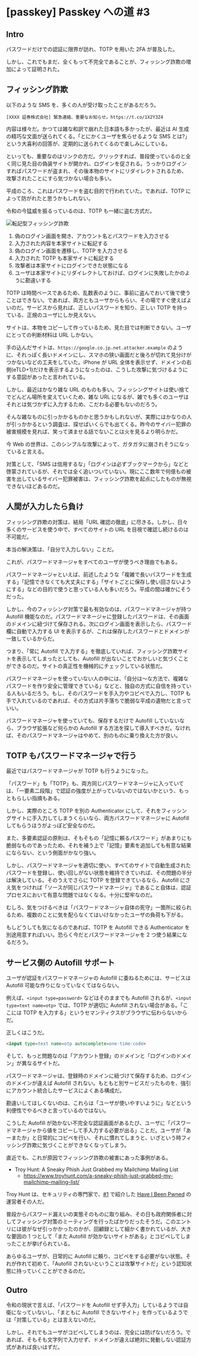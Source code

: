 # [passkey] Passkey への道 #3

## Intro

パスワードだけでの認証に限界が訪れ、TOTP を用いた 2FA が普及した。

しかし、これでもまだ、全くもって不完全であることが、フィッシング詐欺の増加によって証明された。


## フィッシング詐欺

以下のような SMS を、多くの人が受け取ったことがあるだろう。

```
[XXXX 証券株式会社] 緊急連絡、重要なお知らせ。https://t.co/1X2Y3Z4
```

内容は様々だ。かつては雑な和訳で崩れた日本語も多かったが、最近は AI 生成の精巧な文面が送られてくる。「とにかくユーザを焦らせるような SMS とは?」という大喜利の回答が、定期的に送られてくるので楽しみにしている。

といっても、重要なのはリンクの方だ。クリックすれば、普段使っているのと全く同じ見た目の偽装サイトが開かれ、ログインを促される。うっかりログインすればパスワードが盗まれ、その後本物のサイトにリダイレクトされるため、攻撃されたことにすら気づかない場合も多い。

平成のころ、これはパスワードを盗む目的で行われていた。であれば、TOTP によって防がれたと思うかもしれない。

令和の今猛威を振るっているのは、TOTP も一緒に盗む方式だ。

![転記型フィッシング詐欺](phishing-site.svg#480x270)

1. 偽のログイン画面を開き、アカウント名とパスワードを入力させる
2. 入力された内容を本家サイトに転記する
3. 偽のログイン画面を遷移し、TOTP を入力させる
4. 入力された TOTP も本家サイトに転記する
5. 攻撃者は本家サイトにログインできた状態になる
6. ユーザは本家サイトにリダイレクトしておけば、ログインに失敗したかのように勘違いする

TOTP は時間ベースであるため、乱数表のように、事前に盗んでおいて後で使うことはできない。であれば、両方ともユーザからもらい、その場ですぐ使えばよいのだ。サービスから見れば、正しいパスワードを知り、正しい TOTP を持っている、正規のユーザにしか見えない。

サイトは、本物をコピーして作っているため、見た目では判断できない。ユーザにとっての判断材料は URL しかない。

手の込んだサイトは、`https://google.co.jp.net.attacker.example` のように、それっぽく長いドメインにし、スマホの狭い画面だと後ろが切れて見分けがつかないなどの工夫をしていた。iPhone が URL 全体を表示せず、ドメインの右側(eTLD+1)だけを表示するようになったのは、こうした攻撃に気づけるようにする意図があったと言われている。

しかし、最近はかなり雑な URL のものも多い。フィッシングサイトは使い捨てでどんどん場所を変えていくため、雑な URL になるが、雑でも多くのユーザはそれとは気づかずに入力するため、こだわる必要もないのだろう。

そんな雑なものに引っかかるものかと思うかもしれないが、実際にはかなりの人が引っかかるという調査は、探せばいくらでも出てくる。昨今のサイバー犯罪の被害規模を見れば、笑って済ませる話でないことは火を見るより明らかだ。

今 Web の世界は、このシンプルな攻撃によって、ガタガタに崩されそうになっていると言える。

対策として、「SMS は信用するな」「ログインは必ずブックマークから」などと啓蒙されているが、それでは全く追いついていない。現にここ数年で何億もの被害を出しているサイバー犯罪被害は、フィッシング詐欺を起点にしたものが無視できないほどあるのだ。


## 人間が入力したら負け

フィッシング詐欺の対策は、結局「URL 確認の徹底」に尽きる。しかし、日々多くのサービスを使う中で、すべてのサイトの URL を目視で確認し続けるのは不可能だ。

本当の解決策は、「自分で入力しない」ことだ。

これが、パスワードマネージャをすべてのユーザが使うべき理由でもある。

パスワードマネージャといえば、前述したような「複雑で長いパスワードを生成する」「記憶できなくても大丈夫にする」「サイトごとに保存し使い回さないようにする」などの目的で使うと思っている人も多いだろう。平成の間は確かにそうだった。

しかし、今のフィッシング対策で最も有効なのは、パスワードマネージャが持つ Autofill 機能なのだ。パスワードマネージャに登録したパスワードは、その画面のドメインに紐づけて保存される。次にログイン画面を表示したら、パスワード欄に自動で入力する UI を表示するが、これは保存したパスワードとドメインが一致しているからだ。

つまり、「常に Autofill で入力する」を徹底していれば、フィッシング詐欺サイトを表示してしまったとしても、Autofill が出ないことでおかしいと気づくことができるのだ。サイトの真正性を機械的にチェックしている状態だ。

パスワードマネージャを使っていない人の中には、「自分は〜な方法で、複雑なパスワードを作り安全に管理できている」などと、独自の方式に自信を持っている人もいるだろう。もし、そのパスワードを手入力やコピペで入力し、TOTP も手で入れているのであれば、その方式は片手落ちで脆弱な平成の遺物だと言っていい。

パスワードマネージャを使っていても、保存するだけで Autofill していないなら、ブラウザ拡張など何らかの Autofill する方法を探して導入すべきだ。なければ、そのパスワードマネージャはやめて、別のものに乗り換えた方が良い。


## TOTP もパスワードマネージャで行う

最近ではパスワードマネージャが TOTP も行うようになった。

「パスワード」も「TOTP」も、両方同じパスワードマネージャに入っていては、「一要素二段階」で認証の強度が上がっていないのではないかという、もっともらしい指摘もある。

しかし、実際のところ TOTP を別の Authenticator にして、それをフィッシングサイトに手入力してしまうくらいなら、両方パスワードマネージャに Autofill してもらうほうがよっぽど安全なのだ。

また、多要素認証の原則は、そもそもの「記憶に頼るパスワード」があまりにも脆弱なものであったため、それを補う上で「記憶」要素を追加しても有意な結果にならない、という側面がかなり強い。

しかし、パスワードマネージャを適切に使い、すべてのサイトで自動生成されたパスワードを登録し、使い回しがない状態を維持できていれば、その問題の半分は解決している。そのうえでさらに TOTP を登録できているなら、Autofill にさえ気をつければ「ソースが同じパスワードマネージャ」であること自体は、認証プロセスにおいて有意な問題ではなくなる。十分に堅牢なのだ。

むしろ、気をつけるべきは「パスワードマネージャ自体の死守」一箇所に絞られるため、複数のことに気を配らなくてはいけなかったユーザの負荷も下がる。

もしどうしても気になるのであれば、TOTP を Autofill できる Authenticator を別途用意すればいい。恐らく今だとパスワードマネージャを 2 つ使う結果になるだろう。


## サービス側の Autofill サポート

ユーザが認証をパスワードマネージャの Autofill に委ねるためには、サービスは Autofill 可能な作りになっていなくてはならない。

例えば、`<input type=password>` などはそのままでも Autofill されるが、`<input type=text name=otp>` では、TOTP が適切に Autofill されない場合がある。「ここには TOTP を入力する」というセマンティクスがブラウザに伝わらないからだ。

正しくはこうだ。

```html
<input type=text name=otp autocomplete=one-time-code>
```

そして、もっと問題なのは「アカウント登録」のドメインと「ログインのドメイン」が異なるサイトだ。

パスワードマネージャは、登録時のドメインに紐づけて保存するため、ログインのドメインが違えば Autofill されない。もともと別サービスだったものを、強引にアカウント統合したサービスによくある構成だ。

勘違いしてほしくないのは、これらは「ユーザが使いやすいように」などという利便性でやるべきと言っているのではない。

こうした Autofill が効かない不完全な認証画面があるたび、ユーザに「パスワードマネージャから値をコピーして手入力する必要が出る」ことだ。ユーザが「あーまたか」と日常的にコピペを行い、それに慣れてしまうと、いざという時フィッシング詐欺に気づくことができなくなってしまう。

直近でも、これが原因でフィッシング詐欺の被害にあった事例がある。

- Troy Hunt: A Sneaky Phish Just Grabbed my Mailchimp Mailing List
  - https://www.troyhunt.com/a-sneaky-phish-just-grabbed-my-mailchimp-mailing-list/

Troy Hunt は、セキュリティの専門家で、[#1](/entries/2025-07-08/load-to-passkey-1.html) で紹介した [Have I Been Pwned](https://haveibeenpwned.com/) の運営者その人だ。

普段からパスワード漏えいの実態そのものに取り組み、その日も政府関係者に対してフィッシング対策のミーティングを行ったばかりだったそうだ。このエントリには彼がなぜ引っかかったのかが、回顧録として細かく書かれているが、大きな要因の 1 つとして「また Autofill が効かないサイトがある」とコピペしてしまったことが挙げられている。

あらゆるユーザが、日常的に Autofill に頼り、コピペをする必要がない状態。それが作れて初めて、「Autofill されないということは攻撃サイトだ」という認知状態に持っていくことができるのだ。


## Outro

令和の現状で言えば、「パスワードを Autofill せず手入力」しているようでは自衛になっていないし、「まともに Autofill できないサイト」を作っているようでは「対策している」とは言えないのだ。

しかし、それでもユーザがコピペしてしまうのは、完全には防げないだろう。であれば、そもそも文字列で入力せず、ドメインが違えば絶対に発動しない認証方式があれば良いはずだ。